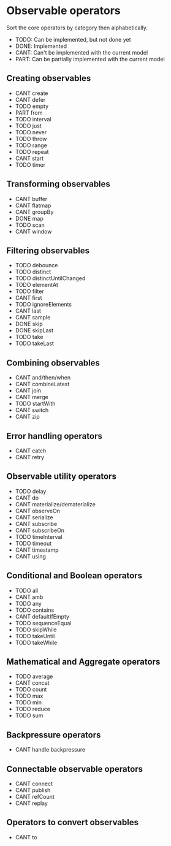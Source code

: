 Observable operators
====================

Sort the core operators by category then alphabetically.

- TODO: Can be implemented, but not done yet
- DONE: Implemented
- CANT: Can't be implemented with the current model
- PART: Can be partially implemented with the current model


Creating observables
--------------------

- CANT create
- CANT defer
- TODO empty
- PART from
- TODO interval
- TODO just
- TODO never
- TODO throw
- TODO range
- TODO repeat
- CANT start
- TODO timer


Transforming observables
------------------------

- CANT buffer
- CANT flatmap
- CANT groupBy
- DONE map
- TODO scan
- CANT window


Filtering observables
---------------------

- TODO debounce
- TODO distinct
- TODO distinctUntilChanged
- TODO elementAt
- TODO filter
- CANT first
- TODO ignoreElements
- CANT last
- CANT sample
- DONE skip
- DONE skipLast
- TODO take
- TODO takeLast


Combining observables
---------------------

- CANT and/then/when
- CANT combineLatest
- CANT join
- CANT merge
- TODO startWith
- CANT switch
- CANT zip


Error handling operators
------------------------

- CANT catch
- CANT retry


Observable utility operators
----------------------------

- TODO delay
- CANT do
- CANT materialize/dematerialize
- CANT observeOn
- CANT serialize
- CANT subscribe
- CANT subscribeOn
- TODO timeInterval
- TODO timeout
- CANT timestamp
- CANT using


Conditional and Boolean operators
---------------------------------

- TODO all
- CANT amb
- TODO any
- TODO contains
- CANT defaultIfEmpty
- TODO sequenceEqual
- TODO skipWhile
- TODO takeUntil
- TODO takeWhile


Mathematical and Aggregate operators
------------------------------------

- TODO average
- CANT concat
- TODO count
- TODO max
- TODO min
- TODO reduce
- TODO sum


Backpressure operators
----------------------

- CANT handle backpressure


Connectable observable operators
--------------------------------

- CANT connect
- CANT publish
- CANT refCount
- CANT replay


Operators to convert observables
--------------------------------

- CANT to
